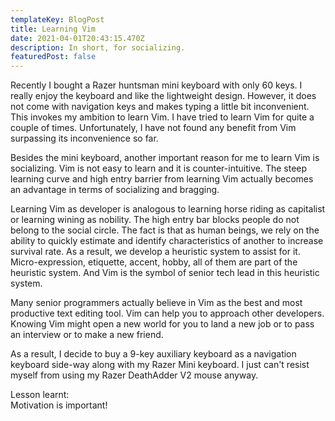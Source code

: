 ```yaml
---
templateKey: BlogPost
title: Learning Vim
date: 2021-04-01T20:43:15.470Z
description: In short, for socializing.
featuredPost: false
---
```

Recently I bought a Razer huntsman mini keyboard with only 60 keys. I really enjoy the keyboard and like the lightweight design. However, it does not come with navigation keys and makes typing a little bit inconvenient. This invokes my ambition to learn Vim. I have tried to learn Vim for quite a couple of times. Unfortunately, I have not found any benefit from Vim surpassing its inconvenience so far.

Besides the mini keyboard, another important reason for me to learn Vim is socializing. Vim is not easy to learn and it is counter-intuitive. The steep learning curve and high entry barrier from learning Vim actually becomes an advantage in terms of socializing and bragging.



Learning Vim as developer is analogous to learning horse riding as capitalist or learning wining as nobility. The high entry bar blocks people do not belong to the social circle. The fact is that as human beings, we rely on the ability to quickly estimate and identify characteristics of another to increase survival rate. As a result, we develop a heuristic system to assist for it. Micro-expression, etiquette, accent, hobby, all of them are part of the heuristic system. And Vim is the symbol of senior tech lead in this heuristic system. 



Many senior programmers actually believe in Vim as the best and most productive text editing tool. Vim can help you to approach other developers. Knowing Vim might open a new world for you to land a new job or to pass an interview or to make a new friend.



As a result, I decide to buy a 9-key auxiliary keyboard as a navigation keyboard side-way along with my Razer Mini keyboard. I just can't resist myself from using my Razer DeathAdder V2 mouse anyway.



Lesson learnt:\
Motivation is important!